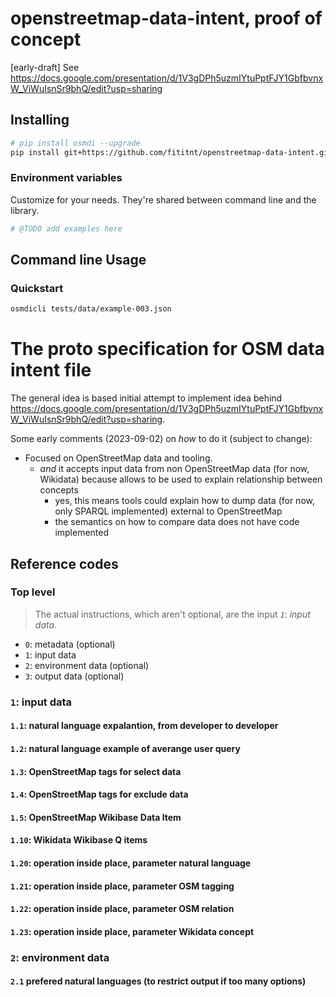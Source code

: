 # openstreetmap-data-intent, proof of concept
[early-draft] See https://docs.google.com/presentation/d/1V3gDPh5uzmIYtuPptFJY1GbfbvnxW_ViWuIsnSr9bhQ/edit?usp=sharing


## Installing

```bash
# pip install osmdi --upgrade
pip install git+https://github.com/fititnt/openstreetmap-data-intent.git#egg=osmdi
```

### Environment variables
Customize for your needs. They're shared between command line and the library.

```bash
# @TODO add examples here
```

## Command line Usage

### Quickstart

```bash
osmdicli tests/data/example-003.json
```

# The proto specification for OSM data intent file

The general idea is based initial attempt to implement idea behind <https://docs.google.com/presentation/d/1V3gDPh5uzmIYtuPptFJY1GbfbvnxW_ViWuIsnSr9bhQ/edit?usp=sharing>.

Some early comments (2023-09-02) on _how_ to do it (subject to change):

- Focused on OpenStreetMap data and tooling.
  - _and_ it accepts input data from non OpenStreetMap data (for now, Wikidata) because allows to be used to explain relationship between concepts
    - yes, this means tools could explain how to dump data (for now, only SPARQL implemented) external to OpenStreetMap
    - the semantics on how to compare data does not have code implemented

## Reference codes

### Top level

> The actual instructions, which aren't optional, are the input _`1`: input data_.

- `0`: metadata (optional)
- `1`: input data
- `2`: environment data (optional)
- `3`: output data (optional)

### `1`: input data
#### `1.1`: natural language expalantion, from developer to developer
#### `1.2`: natural language example of averange user query
#### `1.3`: OpenStreetMap tags for select data
#### `1.4`: OpenStreetMap tags for exclude data
#### `1.5`: OpenStreetMap Wikibase Data Item
#### `1.10`: Wikidata Wikibase Q items
#### `1.20`: operation inside place, parameter natural language
#### `1.21`: operation inside place, parameter OSM tagging
#### `1.22`: operation inside place, parameter OSM relation
#### `1.23`: operation inside place, parameter Wikidata concept
### `2`: environment data
#### `2.1` prefered natural languages (to restrict output if too many options)